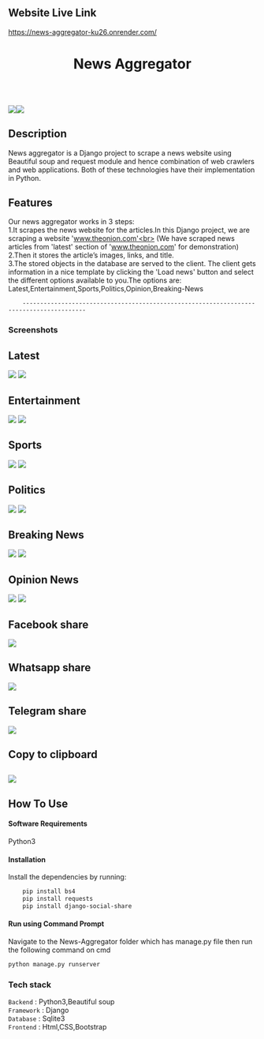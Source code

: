 ## Website Live Link
https://news-aggregator-ku26.onrender.com/

</p>
<h1 align = 'center'>News Aggregator</h1>
<br>

<br>

[![](https://img.shields.io/badge/Made_with-Python3-blue?style=for-the-badge&logo=python)](https://www.python.org "Python3")[![](https://img.shields.io/badge/Made_with-Django-blue?style=for-the-badge&logo=django)](https://www.djangoproject.com/ "Django")

</p>

## Description

News aggregator is a Django project to scrape a news website using Beautiful soup and request module and hence combination of web crawlers and web applications.
Both of these technologies have their implementation in Python.

## Features

Our news aggregator works in 3 steps:<br>
1.It scrapes the news website for the articles.In this Django project, we are scraping a website 'www.theonion.com'<br>
(We have scraped news articles from 'latest' section of 'www.theonion.com' for demonstration)<br>
2.Then it stores the article’s images, links, and title.<br>
3.The stored objects in the database are served to the client. The client gets information in a nice template by clicking the 'Load news' button and select the different options available to you.The options are: Latest,Entertainment,Sports,Politics,Opinion,Breaking-News<br>

        ----------------------------------------------------------------------------------------
### Screenshots ###
## Latest
![](https://github.com/VM255/News-Aggregator/blob/master/screenshots/latest_light_mode.PNG)
![](https://github.com/VM255/News-Aggregator/blob/master/screenshots/latest_night_mode.PNG)
## Entertainment
![](https://github.com/VM255/News-Aggregator/blob/master/screenshots/entertainment_light_mode.PNG)
![](https://github.com/VM255/News-Aggregator/blob/master/screenshots/entertainment_night_mode.PNG)
## Sports
![](https://github.com/VM255/News-Aggregator/blob/master/screenshots/sports_light_mode.PNG)
![](https://github.com/VM255/News-Aggregator/blob/master/screenshots/sports_night_mode.PNG)
## Politics
![](https://github.com/VM255/News-Aggregator/blob/master/screenshots/polititcs_light_mode.PNG)
![](https://github.com/VM255/News-Aggregator/blob/master/screenshots/polititcs_night_mode.PNG)
## Breaking News
![](https://github.com/VM255/News-Aggregator/blob/master/screenshots/breaking_light_mode.PNG)
![](https://github.com/VM255/News-Aggregator/blob/master/screenshots/breaking_night_mode.PNG)
## Opinion News
![](https://github.com/VM255/News-Aggregator/blob/master/screenshots/opinion_light_mode.PNG)
![](https://github.com/VM255/News-Aggregator/blob/master/screenshots/opinion_night_mode.PNG)
## Facebook share
![](https://github.com/VM255/News-Aggregator/blob/master/screenshots/facebook_share.PNG)
## Whatsapp share
![](https://github.com/VM255/News-Aggregator/blob/master/screenshots/whatsapp_share.PNG)
## Telegram share
![](https://github.com/VM255/News-Aggregator/blob/master/screenshots/telegram_share.PNG)
## Copy to clipboard
![](https://github.com/VM255/News-Aggregator/blob/master/screenshots/copy_to_clipboard.PNG)
---------------------------------------------------------------------------------------

## How To Use

#### Software Requirements

Python3

#### Installation

Install the dependencies by running:
```html  
    pip install bs4
    pip install requests
    pip install django-social-share
```

#### Run using Command Prompt

Navigate to the News-Aggregator folder which has manage.py file then run the following command on cmd

```html
python manage.py runserver
```

### Tech stack

`Backend` : Python3,Beautiful soup <br>
`Framework` : Django <br>
`Database` : Sqlite3 <br>
`Frontend` : Html,CSS,Bootstrap <br>
